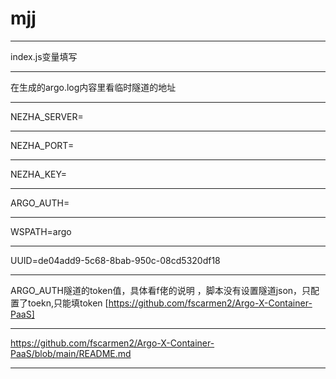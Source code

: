 # mjj
* * *
index.js变量填写  
* * *
在生成的argo.log内容里看临时隧道的地址
* * *
NEZHA_SERVER=
* * *
NEZHA_PORT=
* * *
NEZHA_KEY=
* * *
ARGO_AUTH= 
* * *
WSPATH=argo  
* * *
UUID=de04add9-5c68-8bab-950c-08cd5320df18
* * *
ARGO_AUTH隧道的token值，具体看f佬的说明 ，脚本没有设置隧道json，只配置了toekn,只能填token
[https://github.com/fscarmen2/Argo-X-Container-PaaS]
* * *
https://github.com/fscarmen2/Argo-X-Container-PaaS/blob/main/README.md
* * *
